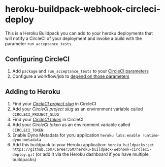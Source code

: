 # heroku-buildpack-webhook-circleci-deploy

This is a Heroku Buildpack you can add to your heroku deployments that will notify a CircleCI of your deployment and invoke a build with the parameter `run_acceptance_tests`.

## Configuring CircleCI

1. Add `package` and `run_acceptance_tests` to your [CircleCI parameters](https://circleci.com/docs/2.0/configuration-reference/#parameters-requires-version-21)
2. Configure a workflow/job to [depend on those parameters](https://circleci.com/docs/2.0/configuration-reference/#using-when-in-workflows)

## Adding to Heroku

1. Find your [_CircleCI project slug_](https://circleci.com/blog/introducing-circleci-api-v2/) in CircleCI
2. Add your _CircleCI project slug_ as an environment variable called `CIRCLECI_PROJECT_SLUG`
3. Find your [_CircleCI token_](https://circleci.com/docs/2.0/managing-api-tokens/) in CircleCI
4. Add your _CircleCI token_ as an environment variable called `CIRCLECI_TOKEN`
5. Enable Dyno Metadata for yoru application `heroku labs:enable runtime-dyno-metadata`
6. Add this buildpack to your Heroku application: `heroku buildpacks:set https://github.com/CareerJSM/heroku-buildpack-webhook-circleci-deploy.git` (or add it via the Heroku dashboard if you have multiple buildpacks)

